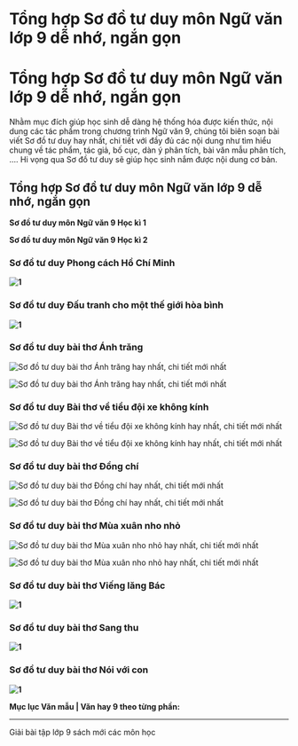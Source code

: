 # Tổng hợp Sơ đồ tư duy môn Ngữ văn lớp 9 dễ nhớ, ngắn gọn

# Tổng hợp Sơ đồ tư duy môn Ngữ văn lớp 9 dễ nhớ, ngắn gọn

Nhằm mục đích giúp học sinh dễ dàng hệ thống hóa được kiến thức, nội dung các tác phẩm trong chương trình Ngữ văn 9, chúng tôi biên soạn bài viết Sơ đồ tư duy hay nhất, chi tiết với đầy đủ các nội dung như tìm hiểu chung về tác phẩm, tác giả, bố cục, dàn ý phân tích, bài văn mẫu phân tích, .... Hi vọng qua Sơ đồ tư duy sẽ giúp học sinh nắm được nội dung cơ bản.

## Tổng hợp Sơ đồ tư duy môn Ngữ văn lớp 9 dễ nhớ, ngắn gọn

**Sơ đồ tư duy môn Ngữ văn 9 Học kì 1**

**Sơ đồ tư duy môn Ngữ văn 9 Học kì 2**

### **Sơ đồ tư duy Phong cách Hồ Chí Minh**

**![1](https://vietjack.com/van-mau-lop-9/images/so-do-tu-duy-phong-cach-ho-chi-minh-400000.png)**

### **Sơ đồ tư duy Đấu tranh cho một thế giới hòa bình**

**![1](https://vietjack.com/van-mau-lop-9/images/so-do-tu-duy-dau-tranh-vi-mot-the-gioi-hoa-binh-400001.png)**

### **Sơ đồ tư duy bài thơ Ánh trăng**

![Sơ đồ tư duy bài thơ Ánh trăng hay nhất, chi tiết mới nhất](https://vietjack.com/van-mau-lop-9/images/so-do-tu-duy-bai-tho-anh-trang-1.PNG)

![Sơ đồ tư duy bài thơ Ánh trăng hay nhất, chi tiết mới nhất](https://vietjack.com/van-mau-lop-9/images/so-do-tu-duy-bai-tho-anh-trang-2.PNG)

### **Sơ đồ tư duy Bài thơ về tiểu đội xe không kính**

![Sơ đồ tư duy Bài thơ về tiểu đội xe không kính hay nhất, chi tiết mới nhất](https://vietjack.com/van-mau-lop-9/images/so-do-tu-duy-bai-tho-ve-tieu-doi-xe-khong-kinh-1.PNG)

![Sơ đồ tư duy Bài thơ về tiểu đội xe không kính hay nhất, chi tiết mới nhất](https://vietjack.com/van-mau-lop-9/images/so-do-tu-duy-bai-tho-ve-tieu-doi-xe-khong-kinh-2.PNG)

### **Sơ đồ tư duy bài thơ Đồng chí**

![Sơ đồ tư duy bài thơ Đồng chí hay nhất, chi tiết mới nhất](https://vietjack.com/van-mau-lop-9/images/so-do-tu-duy-bai-tho-dong-chi-1.PNG)

![Sơ đồ tư duy bài thơ Đồng chí hay nhất, chi tiết mới nhất](https://vietjack.com/van-mau-lop-9/images/so-do-tu-duy-bai-tho-dong-chi-2.PNG)

### **Sơ đồ tư duy bài thơ Mùa xuân nho nhỏ**

![ Sơ đồ tư duy bài thơ Mùa xuân nho nhỏ hay nhất, chi tiết mới nhất](https://vietjack.com/van-mau-lop-9/images/so-do-tu-duy-bai-tho-mua-xuan-nho-nho-1.PNG)

![ Sơ đồ tư duy bài thơ Mùa xuân nho nhỏ hay nhất, chi tiết mới nhất](https://vietjack.com/van-mau-lop-9/images/so-do-tu-duy-bai-tho-mua-xuan-nho-nho-2.PNG)

### **Sơ đồ tư duy bài thơ Viếng lăng Bác**

**![1](https://vietjack.com/van-mau-lop-9/images/so-do-tu-duy-bai-tho-vieng-lang-bac-8771.jpeg)**

### **Sơ đồ tư duy bài thơ Sang thu**

**![1](https://vietjack.com/van-mau-lop-9/images/so-do-tu-duy-bai-tho-sang-thu-8792.jpeg)**

### **Sơ đồ tư duy bài thơ Nói với con**

**![1](https://vietjack.com/van-mau-lop-9/images/so-do-tu-duy-bai-tho-noi-voi-con-8798.jpeg)**

**Mục lục Văn mẫu | Văn hay 9 theo từng phần:**

* * *

Giải bài tập lớp 9 sách mới các môn học

